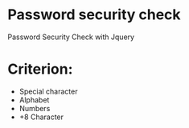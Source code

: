 # Password security check
Password Security Check with Jquery
# Criterion: 
* Special character
* Alphabet
* Numbers
* +8 Character
